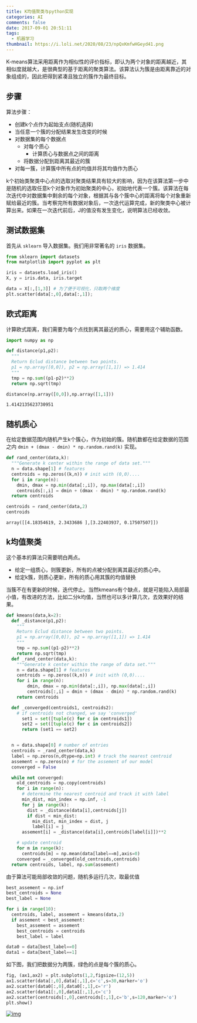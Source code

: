 ```yaml
---
title: K均值聚类与python实现
categories: AI
comments: false
date: 2017-09-01 20:51:11
tags:
  - 机器学习
thumbnail: https://i.loli.net/2020/08/23/npQxKmfwHGeyd41.png
---
```


K-means算法采用距离作为相似性的评价指标，即认为两个对象的距离越近，其相似度就越大，是很典型的基于距离的聚类算法。该算法认为簇是由距离靠近的对象组成的，因此把得到紧凑且独立的簇作为最终目标。



<!--more-->

## 步骤

算法步骤：

- 创建k个点作为起始支点(随机选择)
- 当任意一个簇的分配结果发生改变的时候
- 对数据集的每个数据点
  - 对每个质心
    - 计算质心与数据点之间的距离
  - 将数据分配到距离其最近的簇
- 对每一簇，计算簇中所有点的均值并将其均值作为质心

k个初始类聚类中心点的选取对聚类结果具有较大的影响，因为在该算法第一步中是随机的选取任意k个对象作为初始聚类的中心，初始地代表一个簇。该算法在每次迭代中对数据集中剩余的每个对象，根据其与各个簇中心的距离将每个对象重新赋给最近的簇。当考察完所有数据对象后，一次迭代运算完成，新的聚类中心被计算出来。如果在一次迭代前后，J的值没有发生变化，说明算法已经收敛。

## 测试数据集

首先从 `sklearn` 导入数据集。我们用非常著名的 `iris` 数据集。

```python
from sklearn import datasets
from matplotlib import pyplot as plt

iris = datasets.load_iris()
X, y = iris.data, iris.target

data = X[:,[1,3]] # 为了便于可视化，只取两个维度
plt.scatter(data[:,0],data[:,1]);
```

## 欧式距离

计算欧式距离，我们需要为每个点找到离其最近的质心，需要用这个辅助函数。

```python
import numpy as np

def distance(p1,p2):
  """
  Return Eclud distance between two points.
  p1 = np.array([0,0]), p2 = np.array([1,1]) => 1.414
  """
  tmp = np.sum((p1-p2)**2)
  return np.sqrt(tmp)

distance(np.array([0,0]),np.array([1,1]))
```

```pseudocode
1.4142135623730951
```



## 随机质心

在给定数据范围内随机产生k个簇心，作为初始的簇。随机数都在给定数据的范围之内 `dmin + (dmax - dmin) * np.random.rand(k)` 实现。

```python
def rand_center(data,k):
  """Generate k center within the range of data set."""
  n = data.shape[1] # features
  centroids = np.zeros((k,n)) # init with (0,0)....
  for i in range(n):
    dmin, dmax = np.min(data[:,i]), np.max(data[:,i])
    centroids[:,i] = dmin + (dmax - dmin) * np.random.rand(k)
  return centroids

centroids = rand_center(data,2)
centroids
```

```pseudocode
array([[4.18354619, 2.3433686 ],[3.22403937, 0.17507507]])
```

## k均值聚类

这个基本的算法只需要明白两点。

- 给定一组质心，则簇更新，所有的点被分配到离其最近的质心中。
- 给定k簇，则质心更新，所有的质心用其簇的均值替换

当簇不在有更新的时候，迭代停止。当然kmeans有个缺点，就是可能陷入局部最小值，有改进的方法，比如二分k均值，当然也可以多计算几次，去效果好的结果。

```python
def kmeans(data,k=2):
  def _distance(p1,p2):
    """
    Return Eclud distance between two points.
    p1 = np.array([0,0]), p2 = np.array([1,1]) => 1.414
    """
    tmp = np.sum((p1-p2)**2)
    return np.sqrt(tmp)
  def _rand_center(data,k):
    """Generate k center within the range of data set."""
    n = data.shape[1] # features
    centroids = np.zeros((k,n)) # init with (0,0)....
    for i in range(n):
        dmin, dmax = np.min(data[:,i]), np.max(data[:,i])
        centroids[:,i] = dmin + (dmax - dmin) * np.random.rand(k)
    return centroids

  def _converged(centroids1, centroids2):
    # if centroids not changed, we say 'converged'
      set1 = set([tuple(c) for c in centroids1])
      set2 = set([tuple(c) for c in centroids2])
      return (set1 == set2)


  n = data.shape[0] # number of entries
  centroids = _rand_center(data,k)
  label = np.zeros(n,dtype=np.int) # track the nearest centroid
  assement = np.zeros(n) # for the assement of our model
  converged = False

  while not converged:
    old_centroids = np.copy(centroids)
    for i in range(n):
      # determine the nearest centroid and track it with label
      min_dist, min_index = np.inf, -1
      for j in range(k):
        dist = _distance(data[i],centroids[j])
        if dist < min_dist:
          min_dist, min_index = dist, j
          label[i] = j
      assement[i] = _distance(data[i],centroids[label[i]])**2

    # update centroid
    for m in range(k):
      centroids[m] = np.mean(data[label==m],axis=0)
    converged = _converged(old_centroids,centroids)
  return centroids, label, np.sum(assement)
```

由于算法可能局部收敛的问题，随机多运行几次，取最优值

```python
best_assement = np.inf
best_centroids = None
best_label = None

for i in range(10):
  centroids, label, assement = kmeans(data,2)
  if assement < best_assement:
    best_assement = assement
    best_centroids = centroids
    best_label = label

data0 = data[best_label==0]
data1 = data[best_label==1]
```

如下图，我们把数据分为两簇，绿色的点是每个簇的质心。

```python
fig, (ax1,ax2) = plt.subplots(1,2,figsize=(12,5))
ax1.scatter(data[:,0],data[:,1],c='c',s=30,marker='o')
ax2.scatter(data0[:,0],data0[:,1],c='r')
ax2.scatter(data1[:,0],data1[:,1],c='c')
ax2.scatter(centroids[:,0],centroids[:,1],c='b',s=120,marker='o')
plt.show()
```

[![img](http://mitscherlich.me/assets/k-means/output.png)](http://mitscherlich.me/assets/k-means/output.png)